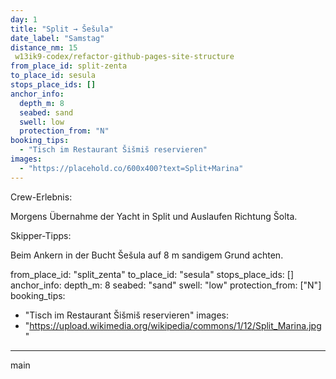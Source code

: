```yaml
---
day: 1
title: "Split → Šešula"
date_label: "Samstag"
distance_nm: 15
 w13ik9-codex/refactor-github-pages-site-structure
from_place_id: split-zenta
to_place_id: sesula
stops_place_ids: []
anchor_info:
  depth_m: 8
  seabed: sand
  swell: low
  protection_from: "N"
booking_tips:
  - "Tisch im Restaurant Šišmiš reservieren"
images:
  - "https://placehold.co/600x400?text=Split+Marina"
---
```

Crew-Erlebnis:

Morgens Übernahme der Yacht in Split und Auslaufen Richtung Šolta.

Skipper-Tipps:

Beim Ankern in der Bucht Šešula auf 8 m sandigem Grund achten.

from_place_id: "split_zenta"
to_place_id: "sesula"
stops_place_ids: []
anchor_info:
  depth_m: 8
  seabed: "sand"
  swell: "low"
  protection_from: ["N"]
booking_tips:
  - "Tisch im Restaurant Šišmiš reservieren"
images:
  - "https://upload.wikimedia.org/wikipedia/commons/1/12/Split_Marina.jpg"
---
 main
